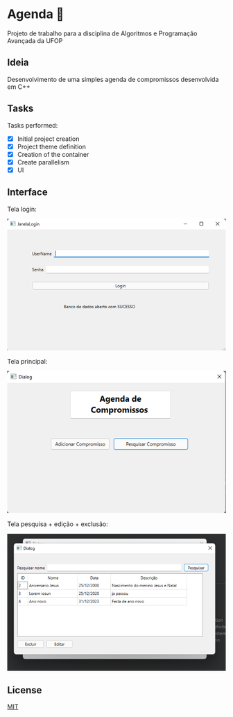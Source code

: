 # Agenda 📅

Projeto de trabalho para a disciplina de Algoritmos e Programação Avançada da UFOP

## Ideia

Desenvolvimento de uma simples agenda de compromissos desenvolvida em C++

## Tasks

Tasks performed:

-   [x] Initial project creation
-   [x] Project theme definition
-   [x] Creation of the container
-   [x] Create parallelism
-   [x] UI

## Interface

Tela login:

![Screenshot](agendaUI/imagens/tela%20login.png)

Tela principal:

![Screenshot](agendaUI/imagens/tela%20principal.png)

Tela pesquisa + edição + exclusão:

![Screenshot](agendaUI/imagens/tela%20pesquisa%20editao%20exclusao.png)

## License

[MIT](https://choosealicense.com/licenses/mit/)
